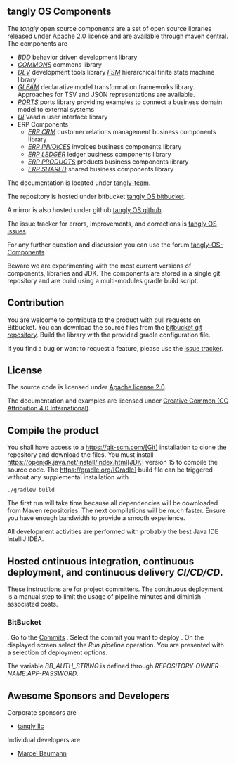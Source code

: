 ## tangly OS Components

The _tangly_ open source components are a set of open source libraries released under Apache 2.0 licence and are available through maven central.
The components are

* [*BDD*](net.tangly.bdd/readme.md) behavior driven development library
* [*COMMONS*](net.tangly.commons/readme.md) commons library
* [*DEV*](net.tangly.dev/readme.md) development tools library
  [*FSM*](net.tangly.fsm/readme.md) hierarchical finite state machine library
* [*GLEAM*](net.tangly.gleam/readme.md) declarative model transformation frameworks library. Approaches for TSV and JSON representations are available.
* [*PORTS*](net.tangly.ports/readme.md) ports library providing examples to connect a business domain model to external systems
* [*UI*](net.tangly.ui/readme.md) Vaadin user interface library
* ERP Components
    * [*ERP CRM*](net.tangly.erp.crm/readme.md) customer relations management business components library
    * [*ERP INVOICES*](net.tangly.erp.invoices/readme.md) invoices business components library
    * [*ERP LEDGER*](net.tangly.erp.ledger/readme.md) ledger business components library
    * [*ERP PRODUCTS*](net.tangly.erp.products/readme.md) products business components library
    * [*ERP SHARED*](net.tangly.erp.shared/readme.md) shared business components library

The documentation is located under [tangly-team](https://tangly-team.bitbucket.io/).

The repository is hosted under bitbucket [tangly OS bitbucket](https://bitbucket.org/tangly-team/tangly-os.git).

A mirror is also hosted under github [tangly OS github](https://github.com/marcelbaumann/tangly-os.git).

The issue tracker for errors, improvements, and corrections is [tangly OS issues](https://bitbucket.org/tangly-team/tangly-os/issues).

For any further question and discussion you can use the forum [tangly-OS-Components](https://groups.google.com/g/tangly-os-components)

Beware we are experimenting with the most current versions of components, libraries and JDK.
The components are stored in a single git repository and are build using a multi-modules gradle build script.

## Contribution

You are welcome to contribute to the product with pull requests on Bitbucket.
You can download the source files from the [bitbucket git repository](https://bitbucket.org/tangly-team/tangly-os.git).
Build  the library with the provided gradle configuration file.

If you find a bug or want to request a feature, please use the [issue tracker](https://bitbucket.org/tangly-team/tangly-os/issues).

## License

The source code is licensed under [Apache license 2.0](https://www.apache.org/licenses/LICENSE-2.0).

The documentation and examples are licensed under [Creative Common (CC Attribution 4.0 International)](https://creativecommons.org/licenses/by/4.0/).

## Compile the product

You shall have access to a https://git-scm.com/[Git] installation to clone the repository and download the files.
You must install https://openjdk.java.net/install/index.html[JDK] version 15 to compile the source code.
The https://gradle.org/[Gradle] build file can be triggered without any supplemental installation with

````shell
./gradlew build
````

The first run will take time because all dependencies will be downloaded from Maven repositories.
The next compilations will be much faster.
Ensure you have enough bandwidth to provide a smooth experience.

All development activities are performed with probably the best Java IDE IntelliJ IDEA.

## Hosted cntinuous integration, continuous deployment, and continuous delivery _CI/CD/CD_.

These instructions are for project committers.
The continuous deployment is a manual step to limit the usage of pipeline minutes and diminish associated costs.

### BitBucket

. Go to the [Commits](https://bitbucket.org/tangly-team/tangly-os/commits/)
. Select the commit you want to deploy
. On the displayed screen select the _Run pipeline_ operation. You are presented with a selection of deployment options.

The variable _BB_AUTH_STRING_ is defined through _REPOSITORY-OWNER-NAME_:_APP-PASSWORD_.

## Awesome Sponsors and Developers

Corporate sponsors are

* [tangly llc](https://www.tangly.net)

Individual developers are

* [Marcel Baumann](https://linkedin.com/in/marcelbaumann)
